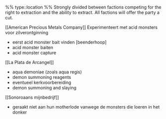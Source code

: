 %%
type::location
%%
Strongly divided between factions competing for the right to extraction and the ability to extract.
All factions will offer the party a cut.

[[American Precious Metals Company]]
Experimenteert met acid monsters voor zilverontginning
- eerst acid monster bait vinden [beenderhoop]
- acid monster baiten
- acid monster capture

[[La Plata de Arcangel]]
- aqua demoniae (zoals aqua regis)
- demon summoning reagents
- eventueel kerkvoorbereiding
- demon summoning and slaying

[[Sonoroaans mijnbedrijf]]
- geraakt niet aan hun motherlode vanwege de monsters die loeren in het donker